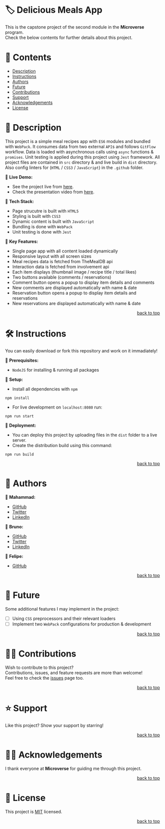 <a name="title"></a>

<!-- TITLE -->

# 🏷️ Delicious Meals App

This is the capstone project of the second module in the **Microverse** program.
<br/>
Check the below contents for further details about this project.

<!-- CONTENTS -->

# 📗 Contents

- [Description](#description)
- [Instructions](#instructions)
- [Authors](#authors)
- [Future](#future)
- [Contributions](#contributions)
- [Support](#support)
- [Acknowledgements](#acknowledgements)
- [License](#license)

<!-- DESCRIPTION -->

<a name="description"></a>

# 📖 Description

This project is a simple meal recipes app with `ES6` modules and bundled with `WebPack`.
It consumes data from two external `API`s and follows `GitFlow` workflow.
Data is loaded with asynchronous calls using `async` functions & `promises`.
Unit testing is applied during this project using `Jest` framework.
All project files are contained in `src` directory & and live build in `dist` directory.
Also config linters for (`HTML` / `CSS3` / `JavaScript`) in the `.github` folder.

📌 **Live Demo:**
- See the project live from [here](https://mahammad-mostafa.github.io/delicious-meals-app/dist).
- Check the presentation video from [here](https://drive.google.com/file/d/1iQXqlGEEQ7VRIuIBgGGwm4gcyA74OB6O).

📌 **Tech Stack:**
- Page strucutre is built with `HTML5`
- Styling is built with `CSS3`
- Dynamic content is built with `JavaScript`
- Bundling is done with `WebPack`
- Unit testing is done with `Jest`

📌 **Key Features:**
- Single page app with all content loaded dynamically
- Responsive layout with all screen sizes
- Meal recipes data is fetched from TheMealDB api
- Interaction data is fetched from involvement api
- Each item displays (thumbnail image / recipe title / total likes)
- Two buttons available (comments / reservations)
- Comment button opens a popup to display item details and comments
- New comments are displayed automatically with name & date
- Reservation button opens a popup to display item details and reservations
- New reservations are displayed automatically with name & date
 
<p align="right"><a href="#title">back to top</a></p>

<!-- INSTRUCTIONS -->

<a name="instructions"></a>

# 🛠️ Instructions

You can easily download or fork this repository and work on it immadiately!

📌 **Prerequisites:**
- `NodeJS` for installing & running all packages 

📌 **Setup:**
- Install all dependencies with `npm`
```
npm install
```
- For live development on `localhost:8080` run:
```
npm run start
```

📌 **Deployment:**
- You can deploy this project by uploading files in the `dist` folder to a live server.
- Create the distribution build using this command:
```
npm run build
```

<p align="right"><a href="#title">back to top</a></p>

<!-- AUTHORS -->

<a name="authors"></a>

# 👥 Authors

📌 **Mahammad:**
- [GitHub](https://github.com/mahammad-mostafa)
- [Twitter](https://twitter.com/mahammad_mostfa)
- [LinkedIn](https://linkedin.com/in/mahammad-mostafa)

📌 **Bruno:**
- [GitHub](https://github.com/kambereBr)
- [Twitter](https://twitter.com/kambereBr)
- [LinkedIn](https://www.linkedin.com/in/bruno-kambere-399447138/)

📌 **Felipe:**
- [GitHub](https://github.com/Felipe-Perez-Ferraro)

<p align="right"><a href="#title">back to top</a></p>

<!-- FUTURE -->

<a name="future"></a>

# 🔭 Future

Some additional features I may implement in the project:
- [ ] Using `CSS` preprocessors and their relevant loaders
- [ ] Implement two `WebPack` configurations for production & development

<p align="right"><a href="#title">back to top</a></p>

<!-- CONTRIBUTIONS -->

<a name="contributions"></a>

# 🤝🏻 Contributions

Wish to contribute to this project?
<br/>
Contributions, issues, and feature requests are more than welcome!
<br/>
Feel free to check the [issues](../../issues) page too.

<p align="right"><a href="#title">back to top</a></p>

<!-- SUPPORT -->

<a name="support"></a>

# ⭐️ Support

Like this project? Show your support by starring!

<p align="right"><a href="#title">back to top</a></p>

<!-- ACKNOWLEDGEMENTS -->

<a name="acknowledgements"></a>

# 🙏🏻 Acknowledgements

I thank everyone at **Microverse** for guiding me through this project.

<p align="right"><a href="#title">back to top</a></p>

<!-- LICENSE -->

<a name="license"></a>

# 📝 License

This project is [MIT](LICENSE.md) licensed.

<p align="right"><a href="#title">back to top</a></p>